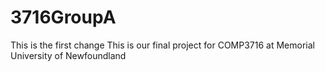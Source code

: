 3716GroupA
==========
This is the first change
This is our final project for COMP3716 at Memorial University of Newfoundland 
